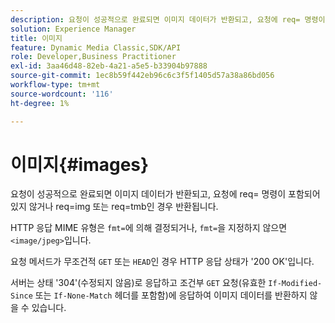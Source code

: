 ```yaml
---
description: 요청이 성공적으로 완료되면 이미지 데이터가 반환되고, 요청에 req= 명령이 포함되어 있지 않거나 req=img 또는 req=tmb인 경우 반환됩니다.
solution: Experience Manager
title: 이미지
feature: Dynamic Media Classic,SDK/API
role: Developer,Business Practitioner
exl-id: 3aa46d48-82eb-4a21-a5e5-b33904b97888
source-git-commit: 1ec8b59f442eb96c6c3f5f1405d57a38a86bd056
workflow-type: tm+mt
source-wordcount: '116'
ht-degree: 1%

---
```


# 이미지{#images}

요청이 성공적으로 완료되면 이미지 데이터가 반환되고, 요청에 req= 명령이 포함되어 있지 않거나 req=img 또는 req=tmb인 경우 반환됩니다.

HTTP 응답 MIME 유형은 `fmt=`에 의해 결정되거나, `fmt=`을 지정하지 않으면 `<image/jpeg>`입니다.

요청 메서드가 무조건적 `GET` 또는 `HEAD`인 경우 HTTP 응답 상태가 &#39;200 OK&#39;입니다.

서버는 상태 &#39;304&#39;(수정되지 않음)로 응답하고 조건부 `GET` 요청(유효한 `If-Modified-Since` 또는 `If-None-Match` 헤더를 포함함)에 응답하여 이미지 데이터를 반환하지 않을 수 있습니다.
